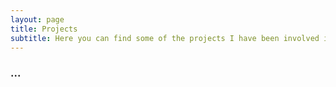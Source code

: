 ```yaml
---
layout: page
title: Projects
subtitle: Here you can find some of the projects I have been involved in.
---
```


### ...
